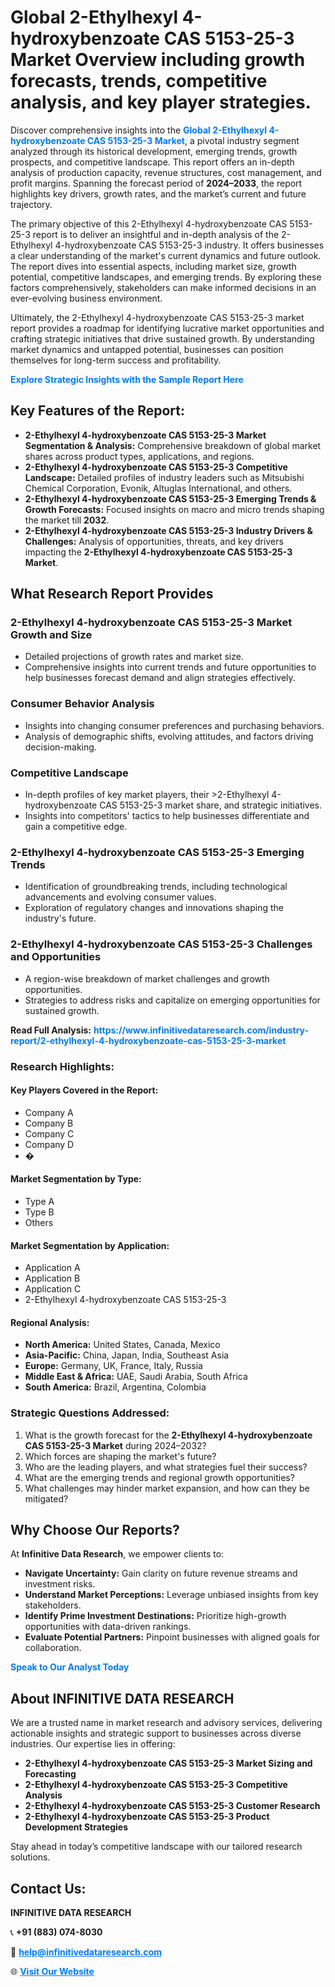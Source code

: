 <h1>Global 2-Ethylhexyl 4-hydroxybenzoate CAS 5153-25-3 Market Overview including growth forecasts, trends, competitive analysis, and key player strategies.</h1>
<p>
Discover comprehensive insights into the 
<a href="https://www.infinitivedataresearch.com/industry-report/2-ethylhexyl-4-hydroxybenzoate-cas-5153-25-3-market" rel="dofollow" style="color: #007BFF; text-decoration: none;"><strong>Global 2-Ethylhexyl 4-hydroxybenzoate CAS 5153-25-3 Market</strong></a>, a pivotal industry segment analyzed through its historical development, emerging trends, growth prospects, and competitive landscape. This report offers an in-depth analysis of production capacity, revenue structures, cost management, and profit margins. Spanning the forecast period of <strong>2024–2033</strong>, the report highlights key drivers, growth rates, and the market’s current and future trajectory.
</p>
<p>
The primary objective of this 2-Ethylhexyl 4-hydroxybenzoate CAS 5153-25-3 report is to deliver an insightful and in-depth analysis of the 2-Ethylhexyl 4-hydroxybenzoate CAS 5153-25-3 industry. It offers businesses a clear understanding of the market's current dynamics and future outlook. The report dives into essential aspects, including market size, growth potential, competitive landscapes, and emerging trends. By exploring these factors comprehensively, stakeholders can make informed decisions in an ever-evolving business environment.
</p>
<p>
Ultimately, the 2-Ethylhexyl 4-hydroxybenzoate CAS 5153-25-3 market report provides a roadmap for identifying lucrative market opportunities and crafting strategic initiatives that drive sustained growth. By understanding market dynamics and untapped potential, businesses can position themselves for long-term success and profitability.
</p>
<p>
<a href="https://www.infinitivedataresearch.com/request-sample/reportId=102495" style="color: #007BFF; text-decoration: none;"><strong>Explore Strategic Insights with the Sample Report Here</strong></a>
</p>

<h2>Key Features of the Report:</h2>
<ul>
<li><strong>2-Ethylhexyl 4-hydroxybenzoate CAS 5153-25-3 Market Segmentation & Analysis:</strong> Comprehensive breakdown of global market shares across product types, applications, and regions.</li>
<li><strong>2-Ethylhexyl 4-hydroxybenzoate CAS 5153-25-3 Competitive Landscape:</strong> Detailed profiles of industry leaders such as Mitsubishi Chemical Corporation, Evonik, Altuglas International, and others.</li>
<li><strong>2-Ethylhexyl 4-hydroxybenzoate CAS 5153-25-3 Emerging Trends & Growth Forecasts:</strong> Focused insights on macro and micro trends shaping the market till <strong>2032</strong>.</li>
<li><strong>2-Ethylhexyl 4-hydroxybenzoate CAS 5153-25-3 Industry Drivers & Challenges:</strong> Analysis of opportunities, threats, and key drivers impacting the <strong>2-Ethylhexyl 4-hydroxybenzoate CAS 5153-25-3 Market</strong>.</li>
</ul>

<h2>What Research Report Provides</h2>
<h3>2-Ethylhexyl 4-hydroxybenzoate CAS 5153-25-3 Market Growth and Size</h3>
<ul>
<li>Detailed projections of growth rates and market size.</li>
<li>Comprehensive insights into current trends and future opportunities to help businesses forecast demand and align strategies effectively.</li>
</ul>

<h3>Consumer Behavior Analysis</h3>
<ul>
<li>Insights into changing consumer preferences and purchasing behaviors.</li>
<li>Analysis of demographic shifts, evolving attitudes, and factors driving decision-making.</li>
</ul>

<h3>Competitive Landscape</h3>
<ul>
<li>In-depth profiles of key market players, their >2-Ethylhexyl 4-hydroxybenzoate CAS 5153-25-3 market share, and strategic initiatives.</li>
<li>Insights into competitors' tactics to help businesses differentiate and gain a competitive edge.</li>
</ul>

<h3>2-Ethylhexyl 4-hydroxybenzoate CAS 5153-25-3 Emerging Trends</h3>
<ul>
<li>Identification of groundbreaking trends, including technological advancements and evolving consumer values.</li>
<li>Exploration of regulatory changes and innovations shaping the industry's future.</li>
</ul>

<h3>2-Ethylhexyl 4-hydroxybenzoate CAS 5153-25-3 Challenges and Opportunities</h3>
<ul>
<li>A region-wise breakdown of market challenges and growth opportunities.</li>
<li>Strategies to address risks and capitalize on emerging opportunities for sustained growth.</li>
</ul>
<p><strong>Read Full Analysis:</strong> <a href="https://www.infinitivedataresearch.com/industry-report/2-ethylhexyl-4-hydroxybenzoate-cas-5153-25-3-market" rel="dofollow" style="color: #007BFF; text-decoration: none;"><strong>https://www.infinitivedataresearch.com/industry-report/2-ethylhexyl-4-hydroxybenzoate-cas-5153-25-3-market</strong></a></p>
<h3>Research Highlights:</h3>
<h4>Key Players Covered in the Report:</h4>
<ul><li>Company A</li><li>Company B</li><li>Company C</li><li>Company D</li><li>�</li></ul>
<h4>Market Segmentation by Type:</h4>
<ul><li>Type A</li><li>Type B</li><li>Others</li></ul>
<h4>Market Segmentation by Application:</h4>
<ul><li>Application A</li><li>Application B</li><li>Application C</li><li>2-Ethylhexyl 4-hydroxybenzoate CAS 5153-25-3</li></ul>

<h4>Regional Analysis:</h4>
<ul>
<li><strong>North America:</strong> United States, Canada, Mexico</li>
<li><strong>Asia-Pacific:</strong> China, Japan, India, Southeast Asia</li>
<li><strong>Europe:</strong> Germany, UK, France, Italy, Russia</li>
<li><strong>Middle East & Africa:</strong> UAE, Saudi Arabia, South Africa</li>
<li><strong>South America:</strong> Brazil, Argentina, Colombia</li>
</ul>

<h3>Strategic Questions Addressed:</h3>
<ol>
<li>What is the growth forecast for the <strong>2-Ethylhexyl 4-hydroxybenzoate CAS 5153-25-3 Market</strong> during 2024–2032?</li>
<li>Which forces are shaping the market's future?</li>
<li>Who are the leading players, and what strategies fuel their success?</li>
<li>What are the emerging trends and regional growth opportunities?</li>
<li>What challenges may hinder market expansion, and how can they be mitigated?</li>
</ol>

<h2>Why Choose Our Reports?</h2>
<p>At <strong>Infinitive Data Research</strong>, we empower clients to:</p>
<ul>
<li><strong>Navigate Uncertainty:</strong> Gain clarity on future revenue streams and investment risks.</li>
<li><strong>Understand Market Perceptions:</strong> Leverage unbiased insights from key stakeholders.</li>
<li><strong>Identify Prime Investment Destinations:</strong> Prioritize high-growth opportunities with data-driven rankings.</li>
<li><strong>Evaluate Potential Partners:</strong> Pinpoint businesses with aligned goals for collaboration.</li>
</ul>
<p><a href="https://www.infinitivedataresearch.com/industry-report/2-ethylhexyl-4-hydroxybenzoate-cas-5153-25-3-market" rel="dofollow" style="color: #007BFF; text-decoration: none;"><strong>Speak to Our Analyst Today</strong></a></p>

<h2>About INFINITIVE DATA RESEARCH</h2>
<p>We are a trusted name in market research and advisory services, delivering actionable insights and strategic support to businesses across diverse industries. Our expertise lies in offering:</p>
<ul>
<li><strong>2-Ethylhexyl 4-hydroxybenzoate CAS 5153-25-3 Market Sizing and Forecasting</strong></li>
<li><strong>2-Ethylhexyl 4-hydroxybenzoate CAS 5153-25-3 Competitive Analysis</strong></li>
<li><strong>2-Ethylhexyl 4-hydroxybenzoate CAS 5153-25-3 Customer Research</strong></li>
<li><strong>2-Ethylhexyl 4-hydroxybenzoate CAS 5153-25-3 Product Development Strategies</strong></li>
</ul>
<p>Stay ahead in today’s competitive landscape with our tailored research solutions.</p>

<h2>Contact Us:</h2>
<p><strong>INFINITIVE DATA RESEARCH</strong></p>
<p>📞 <strong>+91 (883) 074-8030</strong></p>
<p>📧 <strong><a href="mailto:help@infinitivedataresearch.com" style="color: #007BFF;">help@infinitivedataresearch.com</a></strong></p>
<p>🌐 <strong><a href="https://www.infinitivedataresearch.com" rel="dofollow" style="color: #007BFF;">Visit Our Website</a></strong></p>